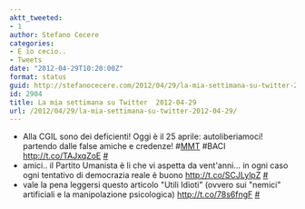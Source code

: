 ```yaml
---
aktt_tweeted:
- 1
author: Stefano Cecere
categories:
- E io cecio..
- Tweets
date: "2012-04-29T10:20:00Z"
format: status
guid: http://stefanocecere.com/2012/04/29/la-mia-settimana-su-twitter-2012-04-29/
id: 2904
title: La mia settimana su Twitter  2012-04-29
url: /2012/04/29/la-mia-settimana-su-twitter-2012-04-29/
---
```


<ul class="aktt_tweet_digest">
  <li>
    Alla CGIL sono dei deficienti! Oggi è il 25 aprile: autoliberiamoci! partendo dalle false amiche e credenze! #<a href="http://search.twitter.com/search?q=%23MMT" class="aktt_hashtag">MMT</a> #BACI <a href="http://t.co/TAJxqZoE" rel="nofollow">http://t.co/TAJxqZoE</a> <a href="http://twitter.com/StefanoCecere/statuses/195046889295589377" class="aktt_tweet_time">#</a>
  </li>
  <li>
    amici.. il Partito Umanista è li che vi aspetta da vent'anni&#8230; in ogni caso ogni tentativo di democrazia reale è buono <a href="http://t.co/SCJLylpZ" rel="nofollow">http://t.co/SCJLylpZ</a> <a href="http://twitter.com/StefanoCecere/statuses/194895288798941185" class="aktt_tweet_time">#</a>
  </li>
  <li>
    vale la pena leggersi questo articolo "Utili Idioti" (ovvero sui "nemici" artificiali e la manipolazione psicologica) <a href="http://t.co/78s6fngF" rel="nofollow">http://t.co/78s6fngF</a> <a href="http://twitter.com/StefanoCecere/statuses/194691762764263424" class="aktt_tweet_time">#</a>
  </li>
</ul>